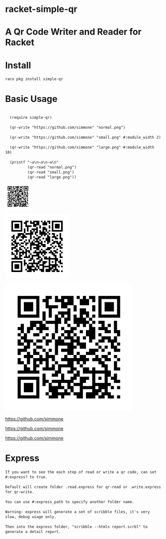 # racket-simple-qr

A Qr Code Writer and Reader for Racket
==================

# Install
    raco pkg install simple-qr

# Basic Usage
```racket

  (require simple-qr)

  (qr-write "https://github.com/simmone" "normal.png")

  (qr-write "https://github.com/simmone" "small.png" #:module_width 2)

  (qr-write "https://github.com/simmone" "large.png" #:module_width 10)

  (printf "~a\n~a\n~a\n"
          (qr-read "normal.png")
          (qr-read "small.png")
          (qr-read "large.png"))
```
![ScreenShot](simple-qr/example/small.png)

![ScreenShot](simple-qr/example/normal.png)

![ScreenShot](simple-qr/example/large.png)

https://github.com/simmone

https://github.com/simmone

https://github.com/simmone

# Express
    If you want to see the each step of read or write a qr code, can set #:express? to true.
    
    Default will create folder .read.express for qr-read or .write.express for qr-write.

    You can use #:express_path to specify another folder name.

    Warning: express will generate a set of scribble files, it's very slow, debug usage only.

    Then into the express folder, "scribble --htmls report.scrbl" to generate a detail report.

